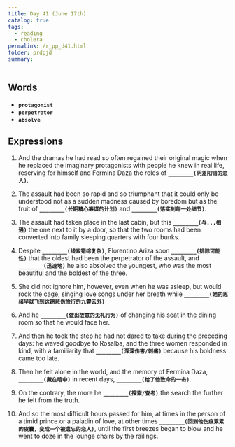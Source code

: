 ```yaml
---
title: Day 41 (June 17th)
catalog: true
tags: 
  - reading
  - cholera
permalink: /r_pp_d41.html
folder: prdpjd
summary: 
---
```


## Words

-   <b data-toggle="tooltip" data-original-title="{{site.data.glossary.protagonist}}">`protagonist`</b>
-   <b data-toggle="tooltip" data-original-title="{{site.data.glossary.perpetrator}}">`perpetrator`</b>
-   <b data-toggle="tooltip" data-original-title="{{site.data.glossary.absolve}}">`absolve`</b>



## Expressions

1.  And the dramas he had read so often regained their original magic when he replaced the imaginary protagonists with people he knew in real life, reserving for himself and Fermina Daza the roles of <b data-toggle="tooltip" data-original-title="{{site.data.answers.41_a}}">`________(阴差阳错的恋人)`</b>.

2.  The assault had been so rapid and so triumphant that it could only be understood not as a sudden madness caused by boredom but as the fruit of <b data-toggle="tooltip" data-original-title="{{site.data.answers.41_b}}">`________(长期精心筹谋的计划)`</b> and <b data-toggle="tooltip" data-original-title="{{site.data.answers.41_b2}}">`________(落实到每一处细节)`</b>.

3.  The assault had taken place in the last cabin, but this <b data-toggle="tooltip" data-original-title="{{site.data.answers.41_c}}">`________(与...相通)`</b> the one next to it by a door, so that the two rooms had been converted into family sleeping quarters with four bunks.

4.  Despite <b data-toggle="tooltip" data-original-title="{{site.data.answers.41_d}}">`________(线索错综复杂)`</b>, Florentino Ariza soon <b data-toggle="tooltip" data-original-title="{{site.data.answers.41_d2}}">`________(排除可能性)`</b> that the oldest had been the perpetrator of the assault, and <b data-toggle="tooltip" data-original-title="{{site.data.answers.41_d3}}">`________(迅速地)`</b> he also absolved the youngest, who was the most beautiful and the boldest of the three.

5.  She did not ignore him, however, even when he was asleep, but would rock the cage, singing love songs under her breath while <b data-toggle="tooltip" data-original-title="{{site.data.answers.41_e}}">`________(她的思绪早就飞到这趟悲伤旅行的九霄云外)`</b>

6.  And he <b data-toggle="tooltip" data-original-title="{{site.data.answers.41_f}}">`________(做出故意的无礼行为)`</b> of changing his seat in the dining room so that he would face her.

7.  And then he took the step he had not dared to take during the preceding days: he waved goodbye to Rosalba, and the three women responded in kind, with a familiarity that <b data-toggle="tooltip" data-original-title="{{site.data.answers.41_g}}">`________(深深伤害/刺痛)`</b> because his boldness came too late.

8.  Then he felt alone in the world, and the memory of Fermina Daza, <b data-toggle="tooltip" data-original-title="{{site.data.answers.41_h}}">`________(藏在暗中)`</b> in recent days, <b data-toggle="tooltip" data-original-title="{{site.data.answers.41_h2}}">`________(给了他致命的一击)`</b>.

9.  On the contrary, the more he <b data-toggle="tooltip" data-original-title="{{site.data.answers.41_i}}">`________(探索/查考)`</b> the search the further he felt from the truth.

10. And so the most difficult hours passed for him, at times in the person of a timid prince or a paladin of love, at other times <b data-toggle="tooltip" data-original-title="{{site.data.answers.41_j}}">`________(回到他伤痕累累的皮囊，变成一个被遗忘的恋人)`</b>, until the first breezes began to blow and he went to doze in the lounge chairs by the railings.